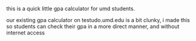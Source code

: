 this is a quick little gpa calculator for umd students.

our existing gpa calculator on testudo.umd.edu is a bit clunky, 
i made this so students can check their gpa in a more direct manner, 
and without internet access
